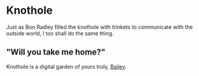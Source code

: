 # Knothole
Just as Boo Radley filled the knothole with trinkets to communicate with the outside world, I too shall do the same thing.
## "Will you take me home?"

Knothole is a digital garden of yours truly, [Bailey](about.md).
